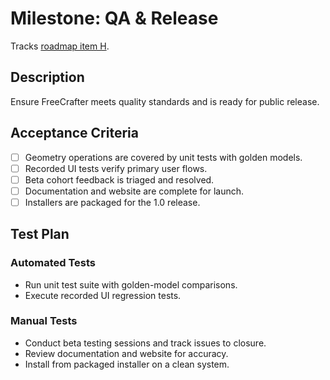 # Milestone: QA & Release

Tracks [roadmap item H](../../ROADMAP.md#high-level-milestones).

## Description
Ensure FreeCrafter meets quality standards and is ready for public release.

## Acceptance Criteria
- [ ] Geometry operations are covered by unit tests with golden models.
- [ ] Recorded UI tests verify primary user flows.
- [ ] Beta cohort feedback is triaged and resolved.
- [ ] Documentation and website are complete for launch.
- [ ] Installers are packaged for the 1.0 release.

## Test Plan
### Automated Tests
- Run unit test suite with golden-model comparisons.
- Execute recorded UI regression tests.

### Manual Tests
- Conduct beta testing sessions and track issues to closure.
- Review documentation and website for accuracy.
- Install from packaged installer on a clean system.
